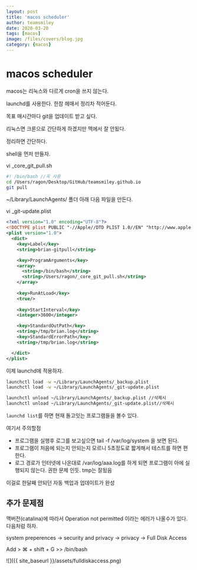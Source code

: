 ```yaml
---
layout: post
title: 'macos scheduler' 
author: teamsmiley
date: 2020-03-20
tags: [macos]
image: /files/covers/blog.jpg
category: {macos}
---
```


# macos scheduler
macos는 리눅스와 다르게 cron을 쓰지 않는다.

launchd를 사용한다. 한참 헤매서 정리차 적어둔다.

목표 매시간마다 git을 업데이트 받고 싶다. 

리눅스면 크론으로 간단하게 하겠지만 맥에서 잘 안됬다. 

정리하면 간단하다.

shell을 먼저 만들자. 

vi _core_git_pull.sh
```bash
#! /bin/bash //꼭 사용
cd /Users/ragon/Desktop/GitHub/teamsmiley.github.io
git pull
```

~/Library/LaunchAgents/ 폴더 아래 다음 파일을 만든다. 

vi _git-update.plist
```xml
<?xml version="1.0" encoding="UTF-8"?>
<!DOCTYPE plist PUBLIC "-//Apple//DTD PLIST 1.0//EN" "http://www.apple.com/DTDs/PropertyList-1.0.dtd">
<plist version="1.0">
  <dict>
    <key>Label</key>
    <string>brian-gitpull</string>

    <key>ProgramArguments</key>
    <array>
      <string>/bin/bash</string>
      <string>/Users/ragon/_core_git_pull.sh</string>
    </array>
    
    <key>RunAtLoad</key>
    <true/>
    
    <key>StartInterval</key>
    <integer>3600</integer>

    <key>StandardOutPath</key>
    <string>/tmp/brian.log</string>
    <key>StandardErrorPath</key>
    <string>/tmp/brian.log</string>

  </dict>
</plist>
```

이제 launchd에 적용하자.
```bash
launchctl load -w ~/Library/LaunchAgents/_backup.plist
launchctl load -w ~/Library/LaunchAgents/_git-update.plist

launchctl unload ~/Library/LaunchAgents/_backup.plist //삭제시
launchctl unload ~/Library/LaunchAgents/_git-update.plist//삭제시
```

`launchd list`를 하면 현재 돌고잇는 프로그램들을 볼수 있다.

여기서 주의할점
* 프로그램을 실행후 로그를 보고싶으면 tail -f /var/log/system 을 보면 된다.
* 프로그램이 처음에 되는지 안되는지 모르니 5초정도로 짧게해서 테스트를 하면 편한다.
* 로그 경로가 인터넷에 나온대로 /var/log/aaa.log를 하게 되면 프로그램이 아에 실행되지 않는다. 권한 문제 인듯. tmp는 잘됬음

이걸로 한달째 안되던 자동 백업과 업데이트가 완성 

## 추가 문제점

맥버전(catalina)에 따라서 Operation not permitted 이라는 에러가 나올수가 있다. 다음처럼 하자.

system preperences -> security and privacy -> privacy -> Full Disk Access 

Add > &#8984; + shift + G >> /bin/bash

![]({{ site_baseurl }}/assets/fulldiskaccess.png)





